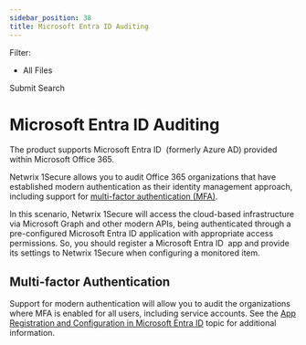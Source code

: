 ```yaml
---
sidebar_position: 38
title: Microsoft Entra ID Auditing
---
```


Filter: 

* All Files

Submit Search

# Microsoft Entra ID Auditing

The product supports Microsoft Entra ID  (formerly Azure AD) provided within Microsoft Office 365.

Netwrix 1Secure allows you to audit Office 365 organizations that have established modern authentication as their identity management approach, including support for [multi-factor authentication (MFA)](https://docs.microsoft.com/en-us/azure/active-directory/authentication/concept-mfa-howitworks).

In this scenario, Netwrix 1Secure will access the cloud-based infrastructure via Microsoft Graph and other modern APIs, being authenticated through a pre-configured Microsoft Entra ID application with appropriate access permissions. So, you should register a Microsoft Entra ID  app and provide its settings to Netwrix 1Secure when configuring a monitored item.

## Multi-factor Authentication

Support for modern authentication will allow you to audit the organizations where MFA is enabled for all users, including service accounts. See the [App Registration and Configuration in Microsoft Entra ID](../../Configuration/EntraID/RegisterConfig "App Registration and Configuration in Microsoft Entra ID") topic for additional information.